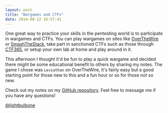 ```yaml
---
layout: post
title: "Wargames and CTFs"
date: 2014-08-12 16:57:41
---
```


One great way to practice your skills in the pentesting world is to participate in wargames and CTFs.  You can play wargames on sites like [OverTheWire](http://overthewire.org/wargames/) or [SmashTheStack](http://www.smashthestack.org/), take part in sanctioned CTFs such as those through [CTF365](http://ctf365.com/), or setup your own lab at home and play around in it.

This afternoon I thought it'd be fun to play a quick wargame and decided there might be some educational benefit to others by sharing my notes.  The game I chose was `Leviathan` on OverTheWire, it's fairly easy but a good starting point for those new to this and a fun hour or so for those not so new.

Check out my notes on my [GitHub repository](https://github.com/lightbulbone/wargames).  Feel free to message me if you have any questions!

[@lightbulbone](https://www.twitter.com/lightbulbone)

